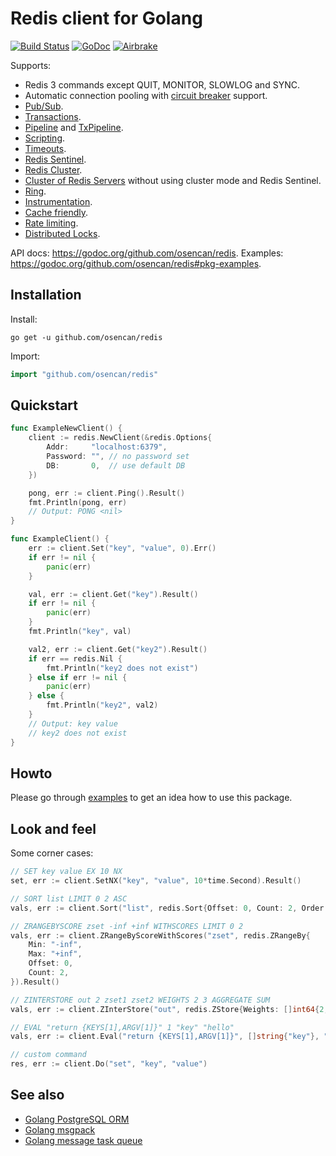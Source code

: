 # Redis client for Golang

[![Build Status](https://travis-ci.org/go-redis/redis.png?branch=master)](https://travis-ci.org/go-redis/redis)
[![GoDoc](https://godoc.org/github.com/osencan/redis?status.svg)](https://godoc.org/github.com/osencan/redis)
[![Airbrake](https://img.shields.io/badge/kudos-airbrake.io-orange.svg)](https://airbrake.io)

Supports:

- Redis 3 commands except QUIT, MONITOR, SLOWLOG and SYNC.
- Automatic connection pooling with [circuit breaker](https://en.wikipedia.org/wiki/Circuit_breaker_design_pattern) support.
- [Pub/Sub](https://godoc.org/github.com/osencan/redis#PubSub).
- [Transactions](https://godoc.org/github.com/osencan/redis#example-Client-TxPipeline).
- [Pipeline](https://godoc.org/github.com/osencan/redis#example-Client-Pipeline) and [TxPipeline](https://godoc.org/github.com/osencan/redis#example-Client-TxPipeline).
- [Scripting](https://godoc.org/github.com/osencan/redis#Script).
- [Timeouts](https://godoc.org/github.com/osencan/redis#Options).
- [Redis Sentinel](https://godoc.org/github.com/osencan/redis#NewFailoverClient).
- [Redis Cluster](https://godoc.org/github.com/osencan/redis#NewClusterClient).
- [Cluster of Redis Servers](https://godoc.org/github.com/osencan/redis#example-NewClusterClient--ManualSetup) without using cluster mode and Redis Sentinel.
- [Ring](https://godoc.org/github.com/osencan/redis#NewRing).
- [Instrumentation](https://godoc.org/github.com/osencan/redis#ex-package--Instrumentation).
- [Cache friendly](https://github.com/osencan/cache).
- [Rate limiting](https://github.com/osencan/redis_rate).
- [Distributed Locks](https://github.com/bsm/redislock).

API docs: https://godoc.org/github.com/osencan/redis.
Examples: https://godoc.org/github.com/osencan/redis#pkg-examples.

## Installation

Install:

```shell
go get -u github.com/osencan/redis
```

Import:

```go
import "github.com/osencan/redis"
```

## Quickstart

```go
func ExampleNewClient() {
	client := redis.NewClient(&redis.Options{
		Addr:     "localhost:6379",
		Password: "", // no password set
		DB:       0,  // use default DB
	})

	pong, err := client.Ping().Result()
	fmt.Println(pong, err)
	// Output: PONG <nil>
}

func ExampleClient() {
	err := client.Set("key", "value", 0).Err()
	if err != nil {
		panic(err)
	}

	val, err := client.Get("key").Result()
	if err != nil {
		panic(err)
	}
	fmt.Println("key", val)

	val2, err := client.Get("key2").Result()
	if err == redis.Nil {
		fmt.Println("key2 does not exist")
	} else if err != nil {
		panic(err)
	} else {
		fmt.Println("key2", val2)
	}
	// Output: key value
	// key2 does not exist
}
```

## Howto

Please go through [examples](https://godoc.org/github.com/osencan/redis#pkg-examples) to get an idea how to use this package.

## Look and feel

Some corner cases:

```go
// SET key value EX 10 NX
set, err := client.SetNX("key", "value", 10*time.Second).Result()

// SORT list LIMIT 0 2 ASC
vals, err := client.Sort("list", redis.Sort{Offset: 0, Count: 2, Order: "ASC"}).Result()

// ZRANGEBYSCORE zset -inf +inf WITHSCORES LIMIT 0 2
vals, err := client.ZRangeByScoreWithScores("zset", redis.ZRangeBy{
	Min: "-inf",
	Max: "+inf",
	Offset: 0,
	Count: 2,
}).Result()

// ZINTERSTORE out 2 zset1 zset2 WEIGHTS 2 3 AGGREGATE SUM
vals, err := client.ZInterStore("out", redis.ZStore{Weights: []int64{2, 3}}, "zset1", "zset2").Result()

// EVAL "return {KEYS[1],ARGV[1]}" 1 "key" "hello"
vals, err := client.Eval("return {KEYS[1],ARGV[1]}", []string{"key"}, "hello").Result()

// custom command
res, err := client.Do("set", "key", "value")
```

## See also

- [Golang PostgreSQL ORM](https://github.com/go-pg/pg)
- [Golang msgpack](https://github.com/vmihailenco/msgpack)
- [Golang message task queue](https://github.com/vmihailenco/taskq)
